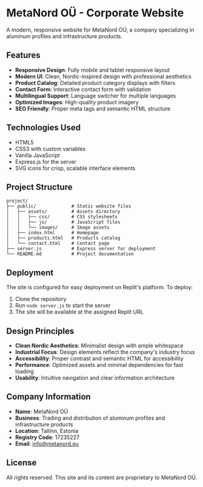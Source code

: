 # MetaNord OÜ - Corporate Website

A modern, responsive website for MetaNord OÜ, a company specializing in aluminum profiles and infrastructure products.

## Features

- **Responsive Design**: Fully mobile and tablet responsive layout
- **Modern UI**: Clean, Nordic-inspired design with professional aesthetics
- **Product Catalog**: Detailed product category displays with filters
- **Contact Form**: Interactive contact form with validation
- **Multilingual Support**: Language switcher for multiple languages
- **Optimized Images**: High-quality product imagery
- **SEO Friendly**: Proper meta tags and semantic HTML structure

## Technologies Used

- HTML5
- CSS3 with custom variables
- Vanilla JavaScript
- Express.js for the server
- SVG icons for crisp, scalable interface elements

## Project Structure

```
project/
├── public/             # Static website files
│   ├── assets/         # Assets directory
│   │   ├── css/        # CSS stylesheets
│   │   ├── js/         # JavaScript files
│   │   └── images/     # Image assets
│   ├── index.html      # Homepage
│   ├── products.html   # Products catalog
│   └── contact.html    # Contact page
├── server.js           # Express server for deployment
└── README.md           # Project documentation
```

## Deployment

The site is configured for easy deployment on Replit's platform. To deploy:

1. Clone the repository
2. Run `node server.js` to start the server
3. The site will be available at the assigned Replit URL

## Design Principles

- **Clean Nordic Aesthetics**: Minimalist design with ample whitespace
- **Industrial Focus**: Design elements reflect the company's industry focus
- **Accessibility**: Proper contrast and semantic HTML for accessibility
- **Performance**: Optimized assets and minimal dependencies for fast loading
- **Usability**: Intuitive navigation and clear information architecture

## Company Information

- **Name**: MetaNord OÜ
- **Business**: Trading and distribution of aluminum profiles and infrastructure products
- **Location**: Tallinn, Estonia
- **Registry Code**: 17235227
- **Email**: info@metanord.eu

## License

All rights reserved. This site and its content are proprietary to MetaNord OÜ.